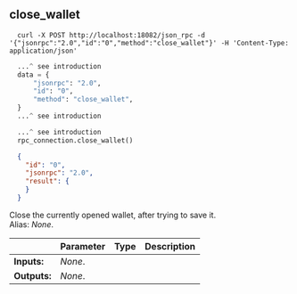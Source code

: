 ## **close_wallet**

```shell
  curl -X POST http://localhost:18082/json_rpc -d '{"jsonrpc":"2.0","id":"0","method":"close_wallet"}' -H 'Content-Type: application/json'
```
```python
  ...^ see introduction
  data = {
      "jsonrpc": "2.0",
      "id": "0",
      "method": "close_wallet",
  }
  ...^ see introduction
```
```py
  ...^ see introduction
  rpc_connection.close_wallet()
```
```json
  {
    "id": "0",
    "jsonrpc": "2.0",
    "result": {
    }
  }
```
Close the currently opened wallet, after trying to save it.  
Alias: *None*.  

|             | Parameter | Type | Description
| ---         | ---       | ---  | ---
|**Inputs:**  | *None*.   |      |
|**Outputs:** | *None*.   |      |
